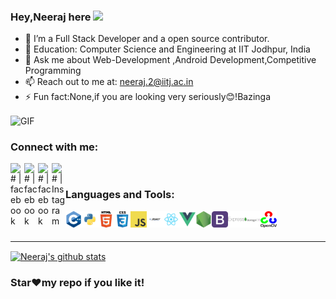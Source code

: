 ### Hey,Neeraj here <img src="https://media.giphy.com/media/hvRJCLFzcasrR4ia7z/giphy.gif" width="25px">




- 🔭 I’m a Full Stack Developer and a open source contributor.
- 💼 Education: Computer Science and Engineering at IIT Jodhpur, India
- 💬 Ask me about Web-Development ,Android Development,Competitive Programming
- 📫 Reach out to me at: neeraj.2@iitj.ac.in
- ⚡ Fun fact:None,if you are looking very seriously😊!Bazinga


<img align="center" alt="GIF" src="https://github.com/abhisheknaiidu/abhisheknaiidu/blob/master/code.gif?raw=true" width="700" height="260" />


### Connect with me:



[<img align="left" alt="# | facebook" width="22px" src="https://cdn.jsdelivr.net/npm/simple-icons@v3/icons/linkedin.svg" />][linkedin]
[<img align="left" alt="# | facebook" width="22px" src="https://cdn.jsdelivr.net/npm/simple-icons@v3/icons/facebook.svg" />][facebook]
[<img align="left" alt="# | facebook" width="22px" src="https://cdn.jsdelivr.net/npm/simple-icons@v3/icons/twitter.svg" />][twitter]
[<img align="left" alt="# | Instagram" width="22px" src="https://cdn.jsdelivr.net/npm/simple-icons@v3/icons/instagram.svg" />][instagram]


<br />

### Languages and Tools:

<img align="left" alt="C++" width="26px" src="https://raw.githubusercontent.com/github/explore/80688e429a7d4ef2fca1e82350fe8e3517d3494d/topics/cpp/cpp.png" />
<img align="left" alt="py" width="26px" src="https://raw.githubusercontent.com/github/explore/80688e429a7d4ef2fca1e82350fe8e3517d3494d/topics/python/python.png" />
<img align="left" alt="HTML5" width="26px" src="https://raw.githubusercontent.com/github/explore/80688e429a7d4ef2fca1e82350fe8e3517d3494d/topics/html/html.png" />
<img align="left" alt="CSS3" width="26px" src="https://raw.githubusercontent.com/github/explore/80688e429a7d4ef2fca1e82350fe8e3517d3494d/topics/css/css.png" />
<img align="left" alt="Js" width="26px" src="https://raw.githubusercontent.com/github/explore/80688e429a7d4ef2fca1e82350fe8e3517d3494d/topics/javascript/javascript.png" />
<img align="left" alt="jquery" width="26px" src="https://raw.githubusercontent.com/github/explore/80688e429a7d4ef2fca1e82350fe8e3517d3494d/topics/jquery/jquery.png" />
<img align="left" alt="React" width="26px" src="https://raw.githubusercontent.com/github/explore/80688e429a7d4ef2fca1e82350fe8e3517d3494d/topics/react/react.png" />
<img align="left" alt="vue" width="26px" src="https://raw.githubusercontent.com/github/explore/80688e429a7d4ef2fca1e82350fe8e3517d3494d/topics/vue/vue.png" />
<img align="left" alt="Node.js" width="26px" src="https://raw.githubusercontent.com/github/explore/80688e429a7d4ef2fca1e82350fe8e3517d3494d/topics/nodejs/nodejs.png" />
<img align="left" alt="Bootstrap" width="26px" src="https://raw.githubusercontent.com/github/explore/80688e429a7d4ef2fca1e82350fe8e3517d3494d/topics/bootstrap/bootstrap.png"/>
<img align="left" alt="express" width="26px" src="https://raw.githubusercontent.com/github/explore/80688e429a7d4ef2fca1e82350fe8e3517d3494d/topics/express/express.png" />
<img align="left" alt="MongoDB" width="26px" src="https://raw.githubusercontent.com/github/explore/80688e429a7d4ef2fca1e82350fe8e3517d3494d/topics/mongodb/mongodb.png" />
<img align="left" alt="opencv" width="26px" src="https://raw.githubusercontent.com/github/explore/80688e429a7d4ef2fca1e82350fe8e3517d3494d/topics/opencv/opencv.png" />






<br />
 
<br />
<hr>

<a href="https://github.com/neeraj-2">
 <img align="center" src="https://github-readme-stats.vercel.app/api?username=neeraj-2&show_icons=true&theme=light&line_height=27" alt="Neeraj's github stats"/>
 
</a>


<div align="left">

### Star❤️my repo if you like it!

</div>


[facebook]: https://www.facebook.com/profile.php?id=100038987867826
[instagram]:https://www.instagram.com/neeraj__anand/
[linkedin]:https://www.linkedin.com/in/neeraj-anand-b7822b190/
[twitter]:https://twitter.com/neeraj__anand


